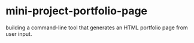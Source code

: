 # mini-project-portfolio-page
building a command-line tool that generates an HTML portfolio page from user input.
